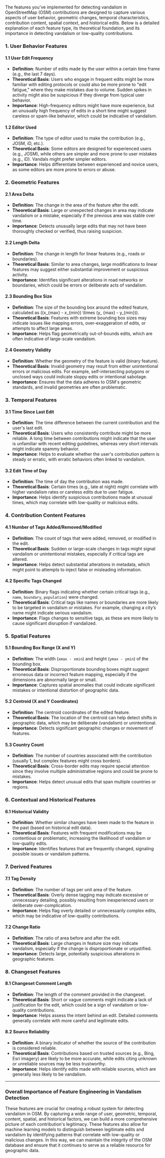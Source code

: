 The features you've implemented for detecting vandalism in OpenStreetMap (OSM) contributions are designed to capture
various aspects of user behavior, geometric changes, temporal characteristics, contribution content, spatial context,
and historical edits. Below is a detailed explanation of each feature type, its theoretical foundation, and its
importance in detecting vandalism or low-quality contributions.

### 1. **User Behavior Features**

#### 1.1 **User Edit Frequency**

- **Definition**: Number of edits made by the user within a certain time frame (e.g., the last 7 days).
- **Theoretical Basis**: Users who engage in frequent edits might be more familiar with editing protocols or could also
  be more prone to "edit fatigue," where they make mistakes due to volume. Sudden spikes in activity might also be
  suspicious if they diverge from typical user behavior.
- **Importance**: High-frequency editors might have more experience, but an unusually high frequency of edits in a short
  time might suggest careless or spam-like behavior, which could be indicative of vandalism.

#### 1.2 **Editor Used**

- **Definition**: The type of editor used to make the contribution (e.g., JOSM, iD, etc.).
- **Theoretical Basis**: Some editors are designed for experienced users (e.g., JOSM), while others are simpler and more
  prone to user mistakes (e.g., iD). Vandals might prefer simpler editors.
- **Importance**: Helps differentiate between experienced and novice users, as some editors are more prone to errors or
  abuse.

### 2. **Geometric Features**

#### 2.1 **Area Delta**

- **Definition**: The change in the area of the feature after the edit.
- **Theoretical Basis**: Large or unexpected changes in area may indicate vandalism or a mistake, especially if the
  previous area was stable over time.
- **Importance**: Detects unusually large edits that may not have been thoroughly checked or verified, thus raising
  suspicion.

#### 2.2 **Length Delta**

- **Definition**: The change in length for linear features (e.g., roads or boundaries).
- **Theoretical Basis**: Similar to area changes, large modifications to linear features may suggest either substantial
  improvement or suspicious activity.
- **Importance**: Identifies significant alterations in road networks or boundaries, which could be errors or deliberate
  acts of vandalism.

#### 2.3 **Bounding Box Size**

- **Definition**: The size of the bounding box around the edited feature, calculated as \((x_{max} - x_{min}) \times (y_
  {max} - y_{min})\).
- **Theoretical Basis**: Features with extreme bounding box sizes may indicate issues like mapping errors,
  over-exaggeration of edits, or attempts to affect large areas.
- **Importance**: Helps flag geometrically out-of-bounds edits, which are often indicative of large-scale vandalism.

#### 2.4 **Geometry Validity**

- **Definition**: Whether the geometry of the feature is valid (binary feature).
- **Theoretical Basis**: Invalid geometry may result from either unintentional errors or malicious edits. For example,
  self-intersecting polygons or unclosed ways could indicate sloppy edits or intentional sabotage.
- **Importance**: Ensures that the data adheres to OSM's geometric standards, and invalid geometries are often
  problematic.

### 3. **Temporal Features**

#### 3.1 **Time Since Last Edit**

- **Definition**: The time difference between the current contribution and the user's last edit.
- **Theoretical Basis**: Users who consistently contribute might be more reliable. A long time between contributions
  might indicate that the user is unfamiliar with recent editing guidelines, whereas very short intervals might indicate
  spammy behavior.
- **Importance**: Helps to evaluate whether the user's contribution pattern is steady or erratic, with erratic behaviors
  often linked to vandalism.

#### 3.2 **Edit Time of Day**

- **Definition**: The time of day the contribution was made.
- **Theoretical Basis**: Certain times (e.g., late at night) might correlate with higher vandalism rates or careless
  edits due to user fatigue.
- **Importance**: Helps identify suspicious contributions made at unusual times, which may correlate with low-quality or
  malicious edits.

### 4. **Contribution Content Features**

#### 4.1 **Number of Tags Added/Removed/Modified**

- **Definition**: The count of tags that were added, removed, or modified in the edit.
- **Theoretical Basis**: Sudden or large-scale changes in tags might signal vandalism or unintentional mistakes,
  especially if critical tags are altered.
- **Importance**: Helps detect substantial alterations in metadata, which might point to attempts to inject false or
  misleading information.

#### 4.2 **Specific Tags Changed**

- **Definition**: Binary flags indicating whether certain critical tags (e.g., `name`, `boundary`, `population`) were
  changed.
- **Theoretical Basis**: Critical tags like names or boundaries are more likely to be targeted in vandalism or mistakes.
  For example, changing a city’s name might indicate serious vandalism.
- **Importance**: Flags changes to sensitive tags, as these are more likely to cause significant disruption if
  vandalized.

### 5. **Spatial Features**

#### 5.1 **Bounding Box Range (X and Y)**

- **Definition**: The width (`xmax - xmin`) and height (`ymax - ymin`) of the bounding box.
- **Theoretical Basis**: Disproportionate bounding boxes might suggest erroneous data or incorrect feature mapping,
  especially if the dimensions are abnormally large or small.
- **Importance**: Captures spatial anomalies that could indicate significant mistakes or intentional distortion of
  geographic data.

#### 5.2 **Centroid (X and Y Coordinates)**

- **Definition**: The centroid coordinates of the edited feature.
- **Theoretical Basis**: The location of the centroid can help detect shifts in geographic data, which may be
  deliberate (vandalism) or unintentional.
- **Importance**: Detects significant geographic changes or movement of features.

#### 5.3 **Country Count**

- **Definition**: The number of countries associated with the contribution (usually 1, but complex features might cross
  borders).
- **Theoretical Basis**: Cross-border edits may require special attention since they involve multiple administrative
  regions and could be prone to mistakes.
- **Importance**: Helps detect unusual edits that span multiple countries or regions.

### 6. **Contextual and Historical Features**

#### 6.1 **Historical Validity**

- **Definition**: Whether similar changes have been made to the feature in the past (based on historical edit data).
- **Theoretical Basis**: Features with frequent modifications may be contentious or problematic, increasing the
  likelihood of vandalism or low-quality edits.
- **Importance**: Identifies features that are frequently changed, signaling possible issues or vandalism patterns.

### 7. **Derived Features**

#### 7.1 **Tag Density**

- **Definition**: The number of tags per unit area of the feature.
- **Theoretical Basis**: Overly dense tagging may indicate excessive or unnecessary detailing, possibly resulting from
  inexperienced users or deliberate over-complication.
- **Importance**: Helps flag overly detailed or unnecessarily complex edits, which may be indicative of low-quality
  contributions.

#### 7.2 **Change Ratio**

- **Definition**: The ratio of area before and after the edit.
- **Theoretical Basis**: Large changes in feature size may indicate vandalism, especially if the change is
  disproportionate or unjustified.
- **Importance**: Detects large, potentially suspicious alterations in geographic features.

### 8. **Changeset Features**

#### 8.1 **Changeset Comment Length**

- **Definition**: The length of the comment provided in the changeset.
- **Theoretical Basis**: Short or vague comments might indicate a lack of justification for the edit, which could be a
  sign of vandalism or low-quality contributions.
- **Importance**: Helps assess the intent behind an edit. Detailed comments generally correlate with more careful and
  legitimate edits.

#### 8.2 **Source Reliability**

- **Definition**: A binary indicator of whether the source of the contribution is considered reliable.
- **Theoretical Basis**: Contributions based on trusted sources (e.g., Bing, Esri imagery) are likely to be more
  accurate, while edits citing unknown or unreliable sources may be less trustworthy.
- **Importance**: Helps identify edits made with reliable sources, which are generally less likely to be vandalism.

---

### **Overall Importance of Feature Engineering in Vandalism Detection**

These features are crucial for creating a robust system for detecting vandalism in OSM. By capturing a wide range of
user, geometric, temporal, content, spatial, and historical factors, we can build a more comprehensive picture of each
contribution's legitimacy. These features also allow for machine learning models to distinguish between legitimate edits
and vandalism by identifying patterns that correlate with low-quality or malicious changes. In this way, we can maintain
the integrity of the OSM database and ensure that it continues to serve as a reliable resource for geographic data.